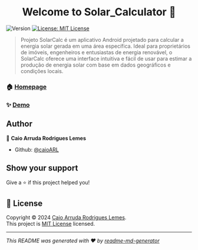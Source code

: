 <h1 align="center">Welcome to Solar_Calculator 👋</h1>
<p>
  <img alt="Version" src="https://img.shields.io/badge/version-feature--melhorias--calculo--energia--SNAPSHOT-blue.svg?cacheSeconds=2592000" />
  <a href="https://opensource.org/license/MIT" target="_blank">
    <img alt="License: MIT License" src="https://img.shields.io/badge/License-MIT License-yellow.svg" />
  </a>
</p>

> Projeto SolarCalc é um aplicativo Android projetado para calcular a energia solar gerada em uma área específica. Ideal para proprietários de imóveis, engenheiros e entusiastas de energia renovável, o SolarCalc oferece uma interface intuitiva e fácil de usar para estimar a produção de energia solar com base em dados geográficos e condições locais.

### 🏠 [Homepage](https://github.com/CaioARL/Solar_Calculator)

### ✨ [Demo](https://github.com/CaioARL/Solar_Calculator/tree/develop)

## Author

👤 **Caio Arruda Rodrigues Lemes**

* Github: [@caioARL](https://github.com/caioARL)

## Show your support

Give a ⭐️ if this project helped you!

## 📝 License

Copyright © 2024 [Caio Arruda Rodrigues Lemes](https://github.com/caioARL).<br />
This project is [MIT License](https://opensource.org/license/MIT) licensed.

***
_This README was generated with ❤️ by [readme-md-generator](https://github.com/kefranabg/readme-md-generator)_
